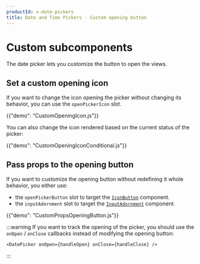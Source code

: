 ```yaml
---
productId: x-date-pickers
title: Date and Time Pickers - Custom opening button
---
```


# Custom subcomponents

<p class="description">The date picker lets you customize the button to open the views.</p>

## Set a custom opening icon

If you want to change the icon opening the picker without changing its behavior, you can use the `openPickerIcon` slot.

{{"demo": "CustomOpeningIcon.js"}}

You can also change the icon rendered based on the current status of the picker:

{{"demo": "CustomOpeningIconConditional.js"}}

## Pass props to the opening button

If you want to customize the opening button without redefining it whole behavior, you either use:

- the `openPickerButton` slot to target the [`IconButton`](/material-ui/api/icon-button/) component.
- the `inputAdornment` slot to target the [`InputAdornment`](/material-ui/api/input-adornment/) component.

{{"demo": "CustomPropsOpeningButton.js"}}

:::warning
If you want to track the opening of the picker, you should use the `onOpen` / `onClose` callbacks instead of modifying the opening button:

```tsx
<DatePicker onOpen={handleOpen} onClose={handleClose} />
```

:::
